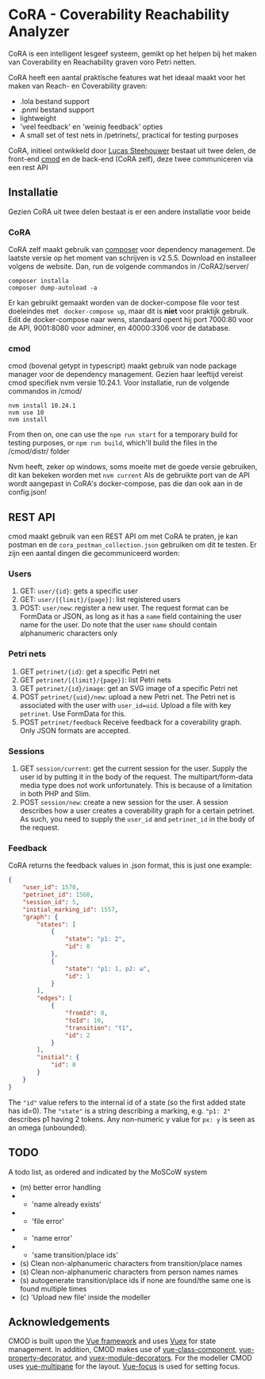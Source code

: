 # CoRA - Coverability Reachability Analyzer
CoRA is een intelligent lesgeef systeem, gemikt op het helpen bij het maken van Coverability en Reachability graven voro Petri netten.

CoRA heeft een aantal praktische features wat het ideaal maakt voor het maken van Reach- en Coverability graven:
- .lola bestand support
- .pnml bestand support
- lightweight
- 'veel feedback' en 'weinig feedback' opties
- A small set of test nets in /petrinets/, practical for testing purposes

CoRA, initieel ontwikkeld door [Lucas Steehouwer](https://github.com/ArchitectureMining/CoRA) bestaat uit twee delen, de front-end [cmod](https://github.com/lsteehouwer/cmod) en de back-end (CoRA zelf), deze twee communiceren via een rest API


## Installatie
Gezien CoRA uit twee delen bestaat is er een andere installatie voor beide

### CoRA
CoRA zelf maakt gebruik van [composer](https://getcomposer.org/download/) voor dependency management. De laatste versie op het moment van schrijven is v2.5.5. Download en installeer volgens de website. Dan, run de volgende commandos in /CoRA2/server/
```
composer installa
composer dump-autoload -a
```
Er kan gebruikt gemaakt worden van de docker-compose file voor test doeleindes met
``` docker-compose up```, maar dit is **niet** voor praktijk gebruik.
Edit de docker-compose naar wens, standaard opent hij port 7000:80 voor de API, 9001:8080 voor adminer, en 40000:3306 voor de database.

### cmod
cmod (bovenal getypt in typescript) maakt gebruik van node package manager voor de dependency management. Gezien haar leeftijd vereist cmod specifiek nvm versie 10.24.1. Voor installatie, run de volgende commandos in /cmod/
```
nvm install 10.24.1
nvm use 10
nvm install
```
From then on, one can use the ```npm run start``` for a temporary build for testing purposes, or ```npm run build```, which'll build the files in the /cmod/distr/ folder

Nvm heeft, zeker op windows, soms moeite met de goede versie gebruiken, dit kan bekeken worden met ```nvm current```
Als de gebruikte port van de API wordt aangepast in CoRA's docker-compose, pas die dan ook aan in de config.json!


## REST API
cmod maakt gebruik van een REST API om met CoRA te praten, je kan postman en de ```cora_postman_collection.json``` gebruiken om dit te testen.
Er zijn een aantal dingen die gecommuniceerd worden:

### Users
1. GET: `user/{id}`: gets a specific user
2. GET: `user/[{limit}/{page}]`: list registered users
3. POST: `user/new`: register a new user. The request format can be
   FormData or JSON, as long as it has a `name` field containing the
   user name for the user. Do note that the user `name` should contain alphanumeric characters only
### Petri nets
1. GET `petrinet/{id}`: get a specific Petri net
2. GET `petrinet/[{limit}/{page}]`: list Petri nets
3. GET `petrinet/{id}/image`: get an SVG image of a specific Petri net
4. POST `petrinet/{uid}/new`: upload a new Petri net. The Petri net is
   associated with the user with `user_id=uid`. Upload a file with key
   `petrinet`. Use FormData for this.
5. POST `petrinet/feedback` Receive feedback for a coverability
   graph. Only JSON formats are accepted.
### Sessions
1. GET `session/current`: get the current session for the user. Supply
   the user id by putting it in the body of the request. The
   multipart/form-data media type does not work unfortunately. This is
   because of a limitation in both PHP and Slim.
2. POST `session/new`: create a new session for the user. A session
   describes how a user creates a coverability graph for a certain
   petrinet. As such, you need to supply the `user_id` and
   `petrinet_id` in the body of the request.

### Feedback
CoRA returns the feedback values in .json format, this is just one example:
```json
{
	"user_id": 1570,
	"petrinet_id": 1560,
	"session_id": 5,
	"initial_marking_id": 1557,
	"graph": {
		"states": [
			{
				"state": "p1: 2",
				"id": 0
			},
			{
				"state": "p1: 1, p2: ω",
				"id": 1
			}
		],
		"edges": [
			{
				"fromId": 0,
				"toId": 10,
				"transition": "t1",
				"id": 2
			}
		],
		"initial": {
			"id": 0
		}
	}
}
```
The `"id"` value refers to the internal id of a state (so the first added state has id=0). The `"state"` is a string describing a marking, e.g. `"p1: 2"` describes p1 having 2 tokens. Any non-numeric y value for `px: y` is seen as an omega (unbounded).

## TODO
A todo list, as ordered and indicated by the MoSCoW system
- (m) better error handling
- - 'name already exists'
- - 'file error'
- - 'name error' 
- - 'same transition/place ids'
- (s) Clean non-alphanumeric characters from transition/place names
- (s) Clean non-alphanumeric characters from person names names
- (s) autogenerate transition/place ids if none are found/the same one is found multiple times
- (c) 'Upload new file' inside the modeller


## Acknowledgements
CMOD is built upon the [Vue framework](https://vuejs.org) and uses [Vuex](https://vuex.vuejs.org) for state management. In addition, CMOD makes use of [vue-class-component](https://github.com/vuejs/vue-class-component), [vue-property-decorator](https://github.com/kaorun343/vue-property-decorator), and [vuex-module-decorators](https://github.com/championswimmer/vuex-module-decorators). For the modeller CMOD uses [vue-multipane](https://github.com/yansern/vue-multipane) for the layout. [Vue-focus](https://github.com/simplesmiler/vue-focus) is used for setting focus.
